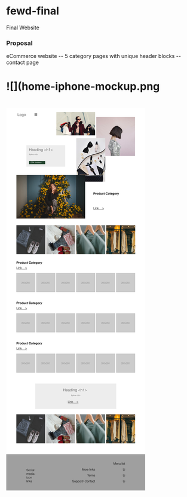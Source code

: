 # fewd-final
Final Website




### Proposal

eCommerce website
-- 5 category pages with unique header blocks
-- contact page

# ![](home-iphone-mockup.png

# ![](home-web-mockup.png)

